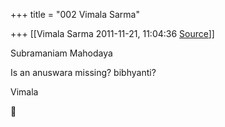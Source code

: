 +++
title = "002 Vimala Sarma"

+++
[[Vimala Sarma	2011-11-21, 11:04:36 [Source](https://groups.google.com/g/samskrita/c/seFVja1wIvs)]]



Subramaniam Mahodaya

Is an anuswara missing? bibhyanti?

Vimala



